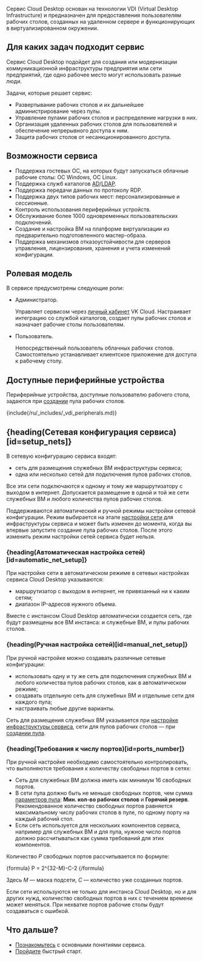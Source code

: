 Сервис Cloud Desktop основан на технологии VDI (Virtual Desktop Infrastructure) и предназначен для предоставления пользователям рабочих столов, созданных на удаленном сервере и функционирующих в виртуализированном окружении.

## Для каких задач подходит сервис

Сервис Cloud Desktop подойдет для создания или модернизации коммуникационной инфраструктуры предприятия или сети предприятий, где одно рабочее место могут использовать разные люди.

Задачи, которые решает сервис:

- Развертывание рабочих столов и их дальнейшее администрирование через пулы.
- Управление пулами рабочих столов и распределение нагрузки в них.
- Организация удаленных рабочих столов для пользователей и обеспечение непрерывного доступа к ним.
- Защита рабочих столов от несанкционированного доступа.

## Возможности сервиса

- Поддержка гостевых ОС, на которых будут запускаться облачные рабочие столы: ОС Windows, ОС Linux.
- Поддержка служб каталогов [AD](https://learn.microsoft.com/ru-ru/windows-server/identity/ad-ds/get-started/virtual-dc/active-directory-domain-services-overview)/[LDAP](https://docs.altlinux.org/ru-RU/archive/2.4/html-single/master/alt-docs-master/ch06s11.html).
- Поддержка передачи данных по протоколу RDP.
- Поддержка двух типов рабочих мест: персонализированные и сессионные.
- Контроль использования периферийных устройств.
- Обслуживание более 1000 одновременных пользовательских подключений.
- Создание и настройка ВМ на платформе виртуализации из предварительно подготовленного мастер-образа.
- Поддержка механизмов отказоустойчивости для серверов управления, лицензирования, хранения и учета изменений конфигурации.

## Ролевая модель

В сервисе предусмотрены следующие роли:

- Администратор.

  Управляет сервисом через [личный кабинет](https://msk.cloud.vk.com/app) VK Cloud. Настраивает интеграцию со службой каталогов, создает пулы рабочих столов и назначает рабочие столы пользователям.

- Пользователь.

  Непосредственный пользователь облачных рабочих столов. Самостоятельно устанавливает клиентское приложение для доступа к рабочему столу.

## Доступные периферийные устройства

Периферийные устройства, доступные пользователю рабочего стола, задаются при [создании](../../instructions/desktops-pool/add) пула рабочих столов.

{include(/ru/_includes/_vdi_peripherals.md)}

## {heading(Сетевая конфигурация сервиса)[id=setup_nets]}

В сетевую конфигурацию сервиса входят:

- сеть для размещения служебных ВМ инфраструктуры сервиса;
- одна или несколько сетей для подключения пулов рабочих столов.

Все эти сети подключаются к одному и тому же маршрутизатору с выходом в интернет. Допускается размещение в одной и той же сети служебных ВМ и любого количества пулов рабочих столов.

Поддерживаются автоматический и ручной режимы настройки сетевой конфигурации. Режим выбирается на этапе [настройки сети](../../instructions/config/setup-net) для инфраструктуры сервиса и может быть изменен до момента, когда вы впервые запустите создание пула рабочих столов. После этого изменить режим настройки сетей сервиса будет нельзя.

### {heading(Автоматическая настройка сетей)[id=automatic_net_setup]}

При настройке сети в автоматическом режиме в сетевых настройках сервиса Cloud Desktop указываются:

- маршрутизатор с выходом в интернет, не привязанный ни к каким сетям;
- диапазон IP-адресов нужного объема.

Вместе с инстансом Cloud Desktop автоматически создается сеть, где будут размещены все ВМ инстанса: и служебные ВМ, и пулы рабочих столов.

### {heading(Ручная настройка сетей)[id=manual_net_setup]}

При ручной настройке можно создавать различные сетевые конфигурации:

- использовать одну и ту же сеть для подключения служебных ВМ и любого количества пулов рабочих столов, как в автоматическом режиме;
- создавать отдельную сеть для служебных ВМ и отдельные сети для каждого пула;
- настраивать любые другие варианты.

Сеть для размещения служебных ВМ указывается при [настройке инфраструктуры сервиса](../../instructions/config/setup-net), сети для пулов рабочих столов — при [создании пула](../../instructions/desktops-pool/add).

### {heading(Требования к числу портов)[id=ports_number]}

При ручной настройке необходимо самостоятельно контролировать, что выполняются требования к количеству свободных портов в сетях:

- Сеть для служебных ВМ должна иметь как минимум 16 свободных портов.
- В сети пула должно быть не меньше свободных портов, чем сумма [параметров пула](../../instructions/desktops-pool/add#setup_pool_configuration): **Мин. кол-во рабочих столов** и **Горячий резерв**. Рекомендованное количество свободных портов равняется максимальному числу рабочих столов в пуле, по одному порту на каждый рабочий стол.
- Если сеть используется для нескольких компонентов сервиса, например для служебных ВМ и для пула, нужное число портов должно рассчитываться как сумма требований для этих компонентов.

Количество *P* свободных портов рассчитывается по формуле:

{formula}
P = 2^{32-M}-C-2
{/formula}

Здесь *M* — маска подсети, *C* — количество уже созданных портов.

<warn>

Если сети используются не только для инстанса Cloud Desktop, но и для других нужд, количество свободных портов в них с течением времени может меняться. При нехватке портов рабочие столы будут создаваться с ошибкой.

</warn>

## Что дальше?

- [Познакомьтесь](../glossary) с основными понятиями сервиса.
- [Пройдите](../../quick-start) быстрый старт.

